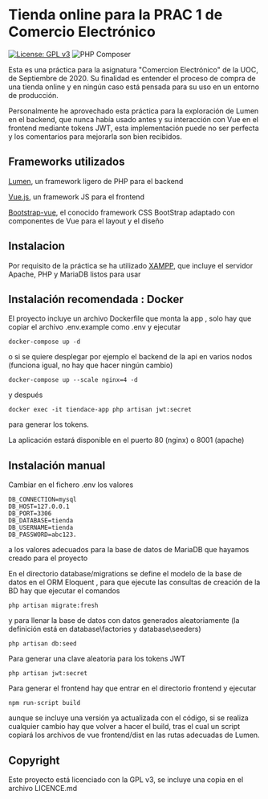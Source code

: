 # Tienda online para la PRAC 1 de Comercio Electrónico
[![License: GPL v3](https://img.shields.io/badge/License-GPLv3-blue.svg)](https://www.gnu.org/licenses/gpl-3.0)
![PHP Composer](https://github.com/avantasia/tiendace/workflows/PHP%20Composer/badge.svg)


Esta es una práctica para la asignatura "Comercion Electrónico" de la UOC, de Septiembre de 2020. Su finalidad es entender el proceso de compra de una tienda online y en ningún caso está pensada para su uso en un entorno de producción.

Personalmente he aprovechado esta práctica para la exploración de Lumen en el backend, que nunca había usado antes y su interacción con Vue en el frontend mediante tokens JWT, esta implementación puede no ser perfecta y los comentarios para mejorarla son bien recibidos.

## Frameworks utilizados

[Lumen](https://lumen.laravel.com/), un framework ligero de PHP para el backend

[Vue.js](https://vuejs.org/), un framework JS para el frontend

[Bootstrap-vue](https://bootstrap-vue.org/), el conocido framework CSS BootStrap adaptado con componentes de Vue para el layout y el diseño 

## Instalacion

Por requisito de la práctica se ha utilizado 
[XAMPP](https://www.apachefriends.org/es/index.html), que incluye el servidor Apache, PHP y MariaDB listos para usar

## Instalación recomendada : Docker

El proyecto incluye un archivo Dockerfile que monta la app , solo hay que copiar el archivo .env.example como .env y ejecutar

`docker-compose up -d`

o si se quiere desplegar por ejemplo el backend de la api en varios nodos (funciona igual, no hay que hacer ningún cambio)

`docker-compose up --scale nginx=4 -d`

y después

`docker exec -it tiendace-app php artisan jwt:secret`

para generar los tokens.

La aplicación estará disponible en el puerto 80 (nginx) o 8001 (apache)


## Instalación manual

Cambiar en el fichero .env los valores
```
DB_CONNECTION=mysql
DB_HOST=127.0.0.1
DB_PORT=3306
DB_DATABASE=tienda
DB_USERNAME=tienda
DB_PASSWORD=abc123.
```

a los valores adecuados para la base de datos de MariaDB que hayamos creado para el proyecto


En el directorio database/migrations se define el modelo de la base de datos en el ORM Eloquent , para que ejecute las consultas de creación de la BD hay que ejecutar el comandos

`php artisan migrate:fresh`

y para llenar la base de datos con datos generados aleatoriamente (la definición está en database\factories y database\seeders)

`php artisan db:seed`

Para generar una clave aleatoria para los tokens JWT 

`php artisan jwt:secret`
 
 Para generar el frontend hay que entrar en el directorio frontend y ejecutar
 
 `npm run-script build`
 
 aunque se incluye una versión ya actualizada con el código, si se realiza cualquier cambio hay que volver a hacer el build, tras el cual un script copiará los archivos de vue frontend/dist en las rutas adecuadas de Lumen.

 
 
 ## Copyright
 
 Este proyecto está licenciado con la GPL v3, se incluye una copia en el archivo LICENCE.md
 
